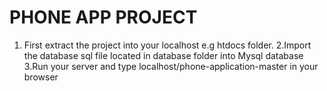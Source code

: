 PHONE APP PROJECT
===============================

1. First extract the project into your localhost e.g htdocs folder.
2.Import the database sql file located in database folder into Mysql database
3.Run your server and type localhost/phone-application-master in your browser

